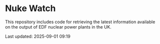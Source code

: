 # Nuke Watch

This repository includes code for retrieving the latest information available on the output of EDF nuclear power plants in the UK.

Last updated: 2025-09-01 09:19